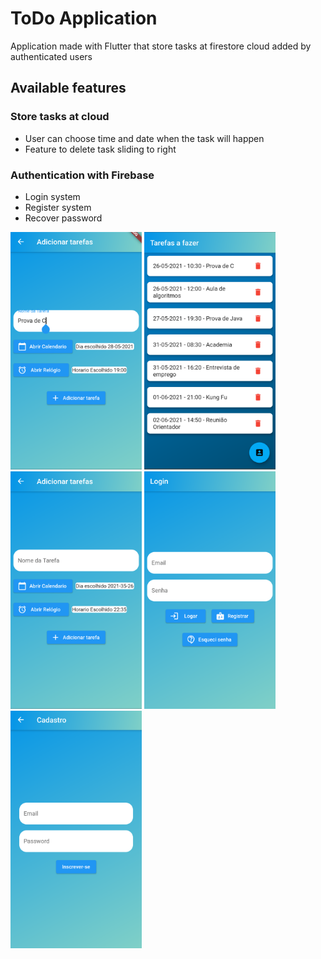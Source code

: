 # ToDo Application

Application made with Flutter that store tasks at firestore cloud added by authenticated users

## Available features

###  Store tasks at cloud
-  User can choose time and date when the task will happen
-  Feature to delete task sliding to right

###  Authentication with Firebase

-   Login system
-   Register system
-   Recover password

<img src="https://github.com/GuOlival/ToDo-App/blob/main/scr/Screenshot_20210526-200742.png" width=210 height=380> <img src="https://github.com/GuOlival/ToDo-App/blob/main/scr/Screenshot_20210526-223445.png" width=210 height=380> <img src="https://github.com/GuOlival/ToDo-App/blob/main/scr/Screenshot_20210526-223521.png" width=210 height=380> <img src="https://github.com/GuOlival/ToDo-App/blob/main/scr/Screenshot_20210526-223535.png" width=210 height=380> <img src="https://github.com/GuOlival/ToDo-App/blob/main/scr/Screenshot_20210526-223547.png" width=210 height=380>
